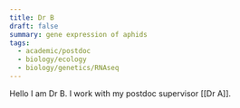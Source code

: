 ```yaml
---
title: Dr B
draft: false
summary: gene expression of aphids
tags:
  - academic/postdoc
  - biology/ecology
  - biology/genetics/RNAseq
---
```

 
Hello I am Dr B. I work with my postdoc supervisor [[Dr A]].